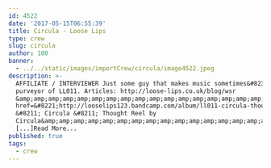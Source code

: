 ```yaml
---
id: 4522
date: '2017-05-15T06:55:39'
title: Circula - Loose Lips
type: crew
slug: circula
author: 100
banner:
  - ../../static/images/importCrew/circula/image4522.jpeg
description: >-
  AFFILIATE / INTERVIEWER Just some guy that makes music sometimes&#8230;the
  purveyor of LL011. Articles: http://loose-lips.co.uk/blog/wsr
  &amp;amp;amp;amp;amp;amp;amp;amp;amp;amp;amp;amp;amp;amp;amp;amp;amp;amp;amp;amp;amp;amp;amp;amp;lt;a
  href=&#8221;http://looselips123.bandcamp.com/album/ll011-circula-thought-reel-2&#8243;&amp;amp;amp;amp;amp;amp;amp;amp;amp;amp;amp;amp;amp;amp;amp;amp;amp;amp;amp;amp;amp;amp;amp;amp;gt;LL011
  &#8211; Circula &#8211; Thought Reel by
  Circula&amp;amp;amp;amp;amp;amp;amp;amp;amp;amp;amp;amp;amp;amp;amp;amp;amp;amp;amp;amp;amp;amp;amp;amp;lt;/a&amp;amp;amp;amp;amp;amp;amp;amp;amp;amp;amp;amp;amp;amp;amp;amp;amp;amp;amp;amp;amp;amp;amp;amp;gt;
  [...]Read More...
published: true
tags:
  - crew
---
```

